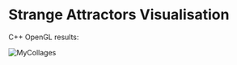# Strange Attractors Visualisation
C++ OpenGL results:

![MyCollages](https://user-images.githubusercontent.com/35781938/217320539-691a6367-d8d9-404f-a3a0-bb2de282e959.png)
